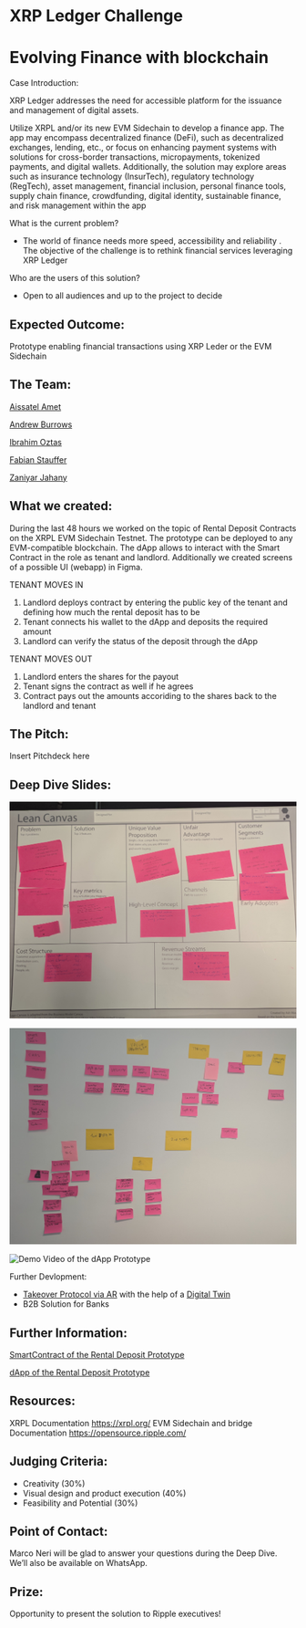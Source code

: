 # XRP Ledger Challenge
# Evolving Finance with blockchain

Case Introduction:

XRP Ledger addresses the need for accessible platform for the  issuance and management of digital assets.

Utilize XRPL and/or its new EVM Sidechain to develop a finance app. The app may encompass decentralized finance (DeFi), such as decentralized exchanges, lending, etc., or focus on enhancing payment systems with solutions for cross-border transactions, micropayments, tokenized payments, and digital wallets. Additionally, the solution may explore areas such as insurance technology (InsurTech), regulatory technology (RegTech), asset management, financial inclusion, personal finance tools, supply chain finance, crowdfunding, digital identity, sustainable finance, and risk management within the app

What is the current problem?
* The world of finance needs more speed, accessibility and reliability . The objective of the challenge is to rethink financial services leveraging XRP Ledger

Who are the users of this solution?
* Open to all audiences and up to the project to decide

## Expected Outcome:
Prototype enabling financial transactions using XRP Leder or the EVM Sidechain

## The Team:
[Aissatel Amet ](https://www.linkedin.com/in/aissatel-amet-438923101/)

[Andrew Burrows](https://www.linkedin.com/in/andrew-burrows-ch/)

[Ibrahim Oztas](https://www.linkedin.com/in/ibrahimoztas/)

[Fabian Stauffer](https://www.linkedin.com/in/fabianstauffer/)

[Zaniyar Jahany](https://www.linkedin.com/in/zaniyar-jahany-a5224387/)

## What we created:
During the last 48 hours we worked on the topic of Rental Deposit Contracts on the XRPL EVM Sidechain Testnet. The prototype can be deployed to any EVM-compatible blockchain. The dApp allows to interact with the Smart Contract in the role as tenant and landlord. Additionally we created screens of a possible UI (webapp) in Figma.

TENANT MOVES IN
1. Landlord deploys contract by entering the public key of the tenant and defining how much the rental deposit has to be
2. Tenant connects his wallet to the dApp and deposits the required amount
3. Landlord can verify the status of the deposit through the dApp

TENANT MOVES OUT
1. Landlord enters the shares for the payout
2. Tenant signs the contract as well if he agrees
3. Contract pays out the amounts accoriding to the shares back to the landlord and tenant

## The Pitch:

Insert Pitchdeck here

## Deep Dive Slides:

![Lean Canvas](https://github.com/Kryptologe/SwissHacks2024---THE-KEYS/blob/main/DeepDive/Lena%20Canvas.jpg)

![Post-It Wall](https://github.com/Kryptologe/SwissHacks2024---THE-KEYS/blob/main/DeepDive/Post-It%20Wall.jpg)

![Demo Video of the dApp Prototype](https://github.com/Kryptologe/SwissHacks2024---THE-KEYS/blob/main/DeepDive/Rental%20Deposit%20Demo.gif)

Further Devlopment:
- [Takeover Protocol via AR](https://github.com/Kryptologe/SwissHacks2024---THE-KEYS/blob/main/DeepDive/AR%20Takeover%20Protocol.mp4) with the help of a [Digital Twin](https://drive.google.com/file/d/1W5xiAogMkiE7FcH9lmd7jfL0fVpOX5_6/view?usp=drive_link)
- B2B Solution for Banks

## Further Information:

[SmartContract of the Rental Deposit Prototype](https://github.com/Kryptologe/SwissHacks2024---THE-KEYS/blob/main/dApp/contracts/RentalDeposit.sol)

[dApp of the Rental Deposit Prototype](https://github.com/Kryptologe/SwissHacks2024---THE-KEYS/blob/main/dApp/index.html)

## Resources:
 XRPL Documentation https://xrpl.org/
 EVM Sidechain and bridge Documentation https://opensource.ripple.com/

## Judging Criteria:

* Creativity (30%)
* Visual design and product execution (40%)
* Feasibility and Potential (30%)


## Point of Contact:

Marco Neri will be glad to answer your questions during the Deep Dive. We’ll also be available on WhatsApp. 

## Prize:
Opportunity to present the solution  to Ripple executives!
